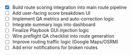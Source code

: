 - [x] Build route scoring integration into main route pipeline
- [ ] Add user-facing score breakdown UI
- [ ] Implement QA metrics and auto-correction logic
- [ ] Integrate summary logs into dashboard
- [ ] Finalize Playbook GUI injection logic
- [ ] Wire preflight QA checklist into route generation
- [ ] Improve routing traffic logic (Google Maps/OSRM)
- [ ] Add error notifications for broken routes

